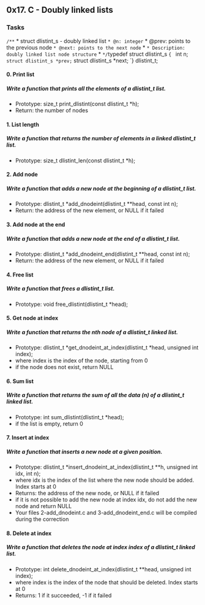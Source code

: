 ## 0x17. C - Doubly linked lists

### Tasks

` /**
` * struct dlistint_s - doubly linked list
` * @n: integer
` * @prev: points to the previous node
` * @next: points to the next node
` *
` * Description: doubly linked list node structure
` * 
` */
`typedef struct dlistint_s
`{
`    int n;
`    struct dlistint_s *prev;
`    struct dlistint_s *next;
`} dlistint_t;

#### 0. Print list

##### Write a function that prints all the elements of a dlistint_t list.

* Prototype: size_t print_dlistint(const dlistint_t *h);
* Return: the number of nodes

#### 1. List length

##### Write a function that returns the number of elements in a linked dlistint_t list.

* Prototype: size_t dlistint_len(const dlistint_t *h);

#### 2. Add node

##### Write a function that adds a new node at the beginning of a dlistint_t list.

* Prototype: dlistint_t *add_dnodeint(dlistint_t **head, const int n);
* Return: the address of the new element, or NULL if it failed

#### 3. Add node at the end

##### Write a function that adds a new node at the end of a dlistint_t list.

* Prototype: dlistint_t *add_dnodeint_end(dlistint_t **head, const int n);
* Return: the address of the new element, or NULL if it failed

#### 4. Free list

##### Write a function that frees a dlistint_t list.

* Prototype: void free_dlistint(dlistint_t *head);

#### 5. Get node at index

##### Write a function that returns the nth node of a dlistint_t linked list.

* Prototype: dlistint_t *get_dnodeint_at_index(dlistint_t *head, unsigned int index);
* where index is the index of the node, starting from 0
* if the node does not exist, return NULL

#### 6. Sum list

##### Write a function that returns the sum of all the data (n) of a dlistint_t linked list.

* Prototype: int sum_dlistint(dlistint_t *head);
* if the list is empty, return 0

#### 7. Insert at index

##### Write a function that inserts a new node at a given position.

* Prototype: dlistint_t *insert_dnodeint_at_index(dlistint_t **h, unsigned int idx, int n);
* where idx is the index of the list where the new node should be added. Index starts at 0
* Returns: the address of the new node, or NULL if it failed
* if it is not possible to add the new node at index idx, do not add the new node and return NULL
* Your files 2-add_dnodeint.c and 3-add_dnodeint_end.c will be compiled during the correction

#### 8. Delete at index

##### Write a function that deletes the node at index index of a dlistint_t linked list.

* Prototype: int delete_dnodeint_at_index(dlistint_t **head, unsigned int index);
* where index is the index of the node that should be deleted. Index starts at 0
* Returns: 1 if it succeeded, -1 if it failed
